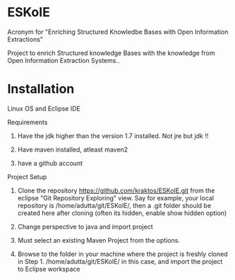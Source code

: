 ESKoIE
======

Acronym for "Enriching Structured Knowledbe Bases with Open Information Extractions"

Project to enrich Structured knowledge Bases with the knowledge from Open Information Extraction Systems..


Installation
===================

Linux OS and Eclipse IDE

Requirements

1. Have the  jdk higher than the version 1.7 installed. Not jre but jdk !!
 
2. Have maven installed, atleast maven2 

3. have a github account
 


Project Setup

1. Clone the repository https://github.com/kraktos/ESKoIE.git from the eclipse "Git Repository Exploring" view. 
Say for example, your local repository is /home/adutta/git/ESKoIE/, then a .git folder should be created here after cloning (often its hidden, enable show hidden option)

2. Change perspective to java and import project

3. Must select an existing Maven Project from the options. 

4. Browse to the folder in your machine where the project is freshly cloned in Step 1. 
/home/adutta/git/ESKoIE/ in this case, and import the project to Eclipse workspace

